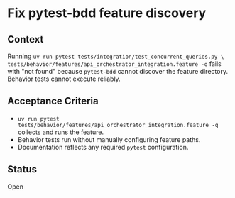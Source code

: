 # Fix pytest-bdd feature discovery

## Context
Running `uv run pytest tests/integration/test_concurrent_queries.py \
 tests/behavior/features/api_orchestrator_integration.feature -q` fails
with "not found" because `pytest-bdd` cannot discover the feature
directory. Behavior tests cannot execute reliably.

## Acceptance Criteria
- `uv run pytest tests/behavior/features/api_orchestrator_integration.feature -q`
  collects and runs the feature.
- Behavior tests run without manually configuring feature paths.
- Documentation reflects any required `pytest` configuration.

## Status
Open
